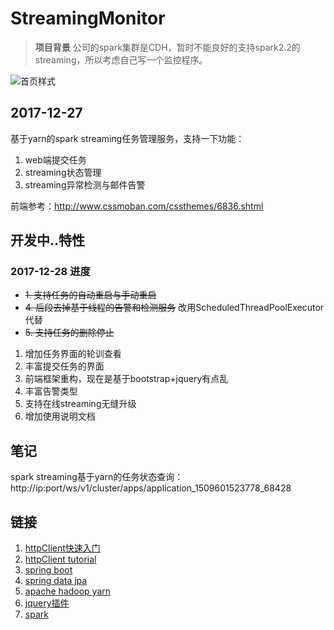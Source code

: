 # StreamingMonitor

> **项目背景** 公司的spark集群是CDH，暂时不能良好的支持spark2.2的streaming，所以考虑自己写一个监控程序。

![首页样式](https://raw.githubusercontent.com/xinghalo/StreamingMonitor/master/description/img/Jietu20171228-162819.jpg)

## 2017-12-27

基于yarn的spark streaming任务管理服务，支持一下功能：

1. web端提交任务
2. streaming状态管理
3. streaming异常检测与邮件告警

前端参考：http://www.cssmoban.com/cssthemes/6836.shtml

## 开发中..特性

### 2017-12-28 进度

- ~~1. 支持任务的自动重启与手动重启~~
- ~~4. 后段去掉基于线程的告警和检测服务~~ 改用ScheduledThreadPoolExecutor代替
- ~~5. 支持任务的删除停止~~

1. 增加任务界面的轮训查看
1. 丰富提交任务的界面
2. 前端框架重构，现在是基于bootstrap+jquery有点乱
3. 丰富告警类型
4. 支持在线streaming无缝升级
5. 增加使用说明文档

## 笔记

spark streaming基于yarn的任务状态查询：http://ip:port/ws/v1/cluster/apps/application_1509601523778_68428

## 链接

1. [httpClient快速入门](http://hc.apache.org/httpcomponents-client-4.5.x/quickstart.html)
2. [httpClient tutorial](http://hc.apache.org/httpcomponents-client-4.5.x/tutorial/html/index.html)
3. [spring boot](https://docs.spring.io/spring-boot/docs/2.0.0.BUILD-SNAPSHOT/reference/htmlsingle/)
4. [spring data jpa](https://docs.spring.io/spring-data/jpa/docs/current/reference/html/)
5. [apache hadoop yarn](https://hadoop.apache.org/docs/current/hadoop-yarn/hadoop-yarn-site/NodeManagerRest.html#Application_API)
6. [jquery插件](http://www.jq22.com/jquery-plugins%E5%9E%82%E7%9B%B4%E5%AF%BC%E8%88%AA-1-jq)
7. [spark](http://spark.apache.org/docs/latest/)
